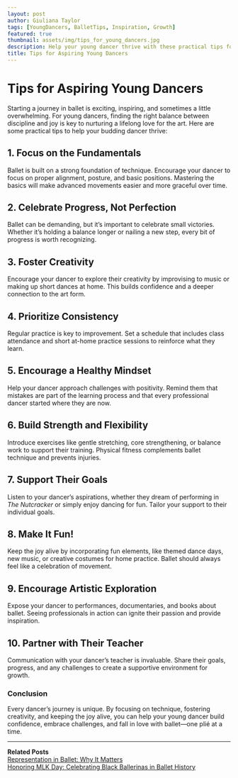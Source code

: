 ```yaml
---
layout: post
author: Giuliana Taylor
tags: [YoungDancers, BalletTips, Inspiration, Growth]
featured: true
thumbnail: assets/img/tips_for_young_dancers.jpg
description: Help your young dancer thrive with these practical tips for building confidence, fostering creativity, and embracing the joy of ballet.
title: Tips for Aspiring Young Dancers
---
```


# Tips for Aspiring Young Dancers

Starting a journey in ballet is exciting, inspiring, and sometimes a little overwhelming. For young dancers, finding the right balance between discipline and joy is key to nurturing a lifelong love for the art. Here are some practical tips to help your budding dancer thrive:

## **1. Focus on the Fundamentals**
Ballet is built on a strong foundation of technique. Encourage your dancer to focus on proper alignment, posture, and basic positions. Mastering the basics will make advanced movements easier and more graceful over time.

## **2. Celebrate Progress, Not Perfection**
Ballet can be demanding, but it’s important to celebrate small victories. Whether it’s holding a balance longer or nailing a new step, every bit of progress is worth recognizing.

## **3. Foster Creativity**
Encourage your dancer to explore their creativity by improvising to music or making up short dances at home. This builds confidence and a deeper connection to the art form.

## **4. Prioritize Consistency**
Regular practice is key to improvement. Set a schedule that includes class attendance and short at-home practice sessions to reinforce what they learn.

## **5. Encourage a Healthy Mindset**
Help your dancer approach challenges with positivity. Remind them that mistakes are part of the learning process and that every professional dancer started where they are now.

## **6. Build Strength and Flexibility**
Introduce exercises like gentle stretching, core strengthening, or balance work to support their training. Physical fitness complements ballet technique and prevents injuries.

## **7. Support Their Goals**
Listen to your dancer’s aspirations, whether they dream of performing in *The Nutcracker* or simply enjoy dancing for fun. Tailor your support to their individual goals.

## **8. Make It Fun!**
Keep the joy alive by incorporating fun elements, like themed dance days, new music, or creative costumes for home practice. Ballet should always feel like a celebration of movement.

## **9. Encourage Artistic Exploration**
Expose your dancer to performances, documentaries, and books about ballet. Seeing professionals in action can ignite their passion and provide inspiration.

## **10. Partner with Their Teacher**
Communication with your dancer’s teacher is invaluable. Share their goals, progress, and any challenges to create a supportive environment for growth.

### Conclusion
Every dancer’s journey is unique. By focusing on technique, fostering creativity, and keeping the joy alive, you can help your young dancer build confidence, embrace challenges, and fall in love with ballet—one plié at a time.

---

**Related Posts**\
[Representation in Ballet: Why It Matters](/blog/representation-in-ballet)\
[Honoring MLK Day: Celebrating Black Ballerinas in Ballet History](/blog/mlk-day-black-ballerinas)

